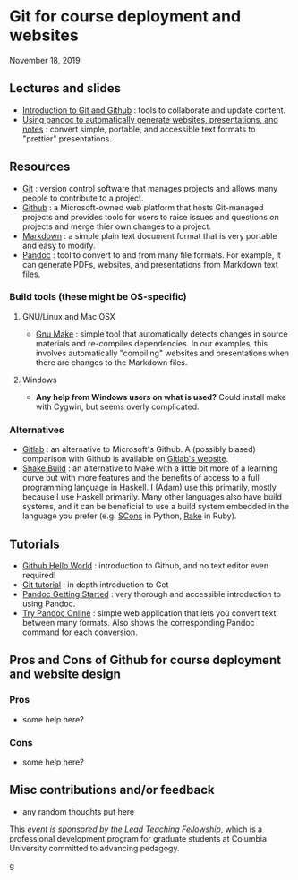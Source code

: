 Git for course deployment and websites
======================================

November 18, 2019

Lectures and slides
-------------------

-   [Introduction to Git and
    Github](lectures/git-github/intro-git-github.html) : tools to
    collaborate and update content.
-   [Using pandoc to automatically generate websites, presentations, and
    notes](lectures/pandoc-website/generate-materials.html) : convert
    simple, portable, and accessible text formats to
    "prettier" presentations.

Resources
---------

-   [Git](https://git-scm.com/) : version control software that manages
    projects and allows many people to contribute to a project.
-   [Github](https://github.com/) : a Microsoft-owned web platform that
    hosts Git-managed projects and provides tools for users to raise
    issues and questions on projects and merge thier own changes to
    a project.
-   [Markdown](https://en.wikipedia.org/wiki/Markdown) : a simple plain
    text document format that is very portable and easy to modify.
-   [Pandoc](https://pandoc.org/) : tool to convert to and from many
    file formats. For example, it can generate PDFs, websites, and
    presentations from Markdown text files.

### Build tools (these might be OS-specific)

1.  GNU/Linux and Mac OSX

    -   [Gnu Make](https://www.gnu.org/software/make/) : simple tool
        that automatically detects changes in source materials and
        re-compiles dependencies. In our examples, this involves
        automatically "compiling" websites and presentations when there
        are changes to the Markdown files.

2.  Windows

    -   **Any help from Windows users on what is used?** Could install
        make with Cygwin, but seems overly complicated.

### Alternatives

-   [Gitlab](https://about.gitlab.com/) : an alternative to
    Microsoft's Github. A (possibly biased) comparison with Github is
    available on [Gitlab's
    website](https://about.gitlab.com/devops-tools/github-vs-gitlab.html).
-   [Shake Build](https://shakebuild.com/) : an alternative to Make with
    a little bit more of a learning curve but with more features and the
    benefits of access to a full programming language in Haskell.
    I (Adam) use this primarily, mostly because I use Haskell primarily.
    Many other languages also have build systems, and it can be
    beneficial to use a build system embedded in the language you
    prefer (e.g. [SCons](https://scons.org/) in Python,
    [Rake](https://ruby.github.io/rake/) in Ruby).

Tutorials
---------

-   [Github Hello
    World](https://guides.github.com/activities/hello-world/) :
    introduction to Github, and no text editor even required!
-   [Git tutorial](https://git-scm.com/docs/gittutorial) : in depth
    introduction to Get
-   [Pandoc Getting Started](https://pandoc.org/getting-started.html) :
    very thorough and accessible introduction to using Pandoc.
-   [Try Pandoc Online](https://pandoc.org/try/) : simple web
    application that lets you convert text between many formats. Also
    shows the corresponding Pandoc command for each conversion.

Pros and Cons of Github for course deployment and website design
----------------------------------------------------------------

### Pros

-   some help here?

### Cons

-   some help here?

Misc contributions and/or feedback
----------------------------------

-   any random thoughts put here

This *event is sponsored by the Lead Teaching Fellowship*, which is a
professional development program for graduate students at Columbia
University committed to advancing pedagogy.

g
